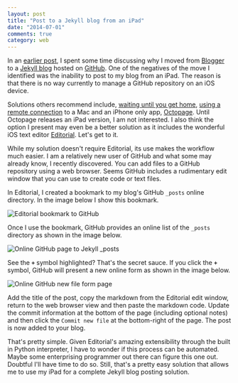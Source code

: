 ```yaml
---
layout: post
title: "Post to a Jekyll blog from an iPad"
date: "2014-07-01"
comments: true
category: web
---
```


In an [earlier post][1], I spent some time discussing why I moved from [Blogger](https://www.blogger.com) to a [Jekyll blog](http://jekyllrb.com/) hosted on [GitHub](https://github.com/). One of the negatives of the move I identified was the inability to post to my blog from an iPad. The reason is that there is no way currently to manage a GitHub repository on an iOS device.

Solutions others recommend include, [waiting until you get home][2], [using a remote connection][3] to a Mac and an iPhone only app, [Octopage](https://itunes.apple.com/us/app/octopart/id592802548?mt=8&uo=4&at=10l9vL). Until Octopage releases an iPad version, I am not interested. I also think the option I present may even be a better solution as it includes the wonderful iOS text editor [Editorial](https://itunes.apple.com/us/app/editorial/id673907758?mt=8&uo=4&at=10l9vL). Let's get to it.

While my solution doesn't require Editorial, its use makes the workflow much easier. I am a relatively new user of GitHub and what some may already know, I recently discovered. You can add files to a GitHub repository using a web browser. Seems GitHub includes a rudimentary edit window that you can use to create code or text files.

In Editorial, I created a bookmark to my blog's GitHub `_posts` online directory. In the image below I show this bookmark.

![Editorial bookmark to GitHub](http://www.stevencombs.com/images/posts/2014-07-01-editorial-posts-bookmark.png)

Once I use the bookmark, GitHub provides an online list of the `_posts` directory as shown in the image below.

![Online GitHub page to Jekyll _posts](http://www.stevencombs.com/images/posts/2014-07-01-jekyll-posts.png)

See the **`+`** symbol highlighted? That's the secret sauce. If you click the **`+`** symbol, GitHub will present a new online form as shown in the image below.

![Online GitHub new file form page](http://www.stevencombs.com/images/posts/2014-07-01-jekyll-posts-form.png)

Add the title of the post, copy the markdown from the Editorial edit window, return to the web browser view and then paste the markdown code. Update the commit information at the bottom of the page (including optional notes) and then click the `Commit new file` at the bottom-right of the page. The post is now added to your blog.

That's pretty simple. Given Editorial's amazing extensibility through the built in Python interpreter, I have to wonder if this process can be automated. Maybe some enterprising programmer out there can figure this one out. Doubtful I'll have time to do so. Still, that's a pretty easy solution that allows me to use my iPad for a complete Jekyll blog posting solution.

[1]: http://www.stevencombs.com/web/2014/06/13/why-i-moved-from-blogger-to-jekyll.html "Why I moved from Blogger to Jekyll"
[2]: http://www.garron.me/en/blog/blogging-from-ipad-jekyll-dropbox.html "Blogging from the iPad with Jekyll"
[3]: http://www.candlerblog.com/2012/04/01/remote-octopress-workflow/ "Remote Blogging with Octopress"
